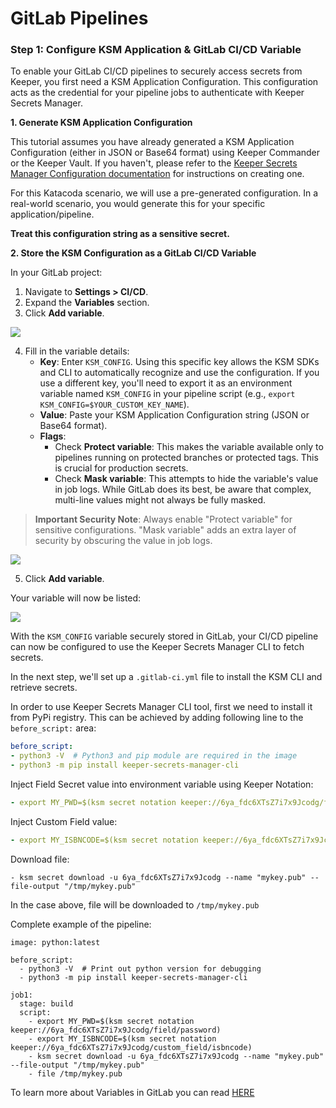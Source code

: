 # GitLab Pipelines

### Step 1: Configure KSM Application & GitLab CI/CD Variable

To enable your GitLab CI/CD pipelines to securely access secrets from Keeper, you first need a KSM Application Configuration. This configuration acts as the credential for your pipeline jobs to authenticate with Keeper Secrets Manager.

**1. Generate KSM Application Configuration**

This tutorial assumes you have already generated a KSM Application Configuration (either in JSON or Base64 format) using Keeper Commander or the Keeper Vault. If you haven't, please refer to the [Keeper Secrets Manager Configuration documentation](https://docs.keeper.io/secrets-manager/secrets-manager/about/secrets-manager-configuration) for instructions on creating one. 

For this Katacoda scenario, we will use a pre-generated configuration. In a real-world scenario, you would generate this for your specific application/pipeline.

**Treat this configuration string as a sensitive secret.**

**2. Store the KSM Configuration as a GitLab CI/CD Variable**

In your GitLab project:
1. Navigate to **Settings > CI/CD**.
2. Expand the **Variables** section.
3. Click **Add variable**.

![](./assets/img.png)

4. Fill in the variable details:
   - **Key**: Enter `KSM_CONFIG`. Using this specific key allows the KSM SDKs and CLI to automatically recognize and use the configuration. If you use a different key, you'll need to export it as an environment variable named `KSM_CONFIG` in your pipeline script (e.g., `export KSM_CONFIG=$YOUR_CUSTOM_KEY_NAME`).
   - **Value**: Paste your KSM Application Configuration string (JSON or Base64 format).
   - **Flags**:
     - Check **Protect variable**: This makes the variable available only to pipelines running on protected branches or protected tags. This is crucial for production secrets.
     - Check **Mask variable**: This attempts to hide the variable's value in job logs. While GitLab does its best, be aware that complex, multi-line values might not always be fully masked.

> **Important Security Note**: Always enable "Protect variable" for sensitive configurations. "Mask variable" adds an extra layer of security by obscuring the value in job logs.

![](./assets/img_2.png)

5. Click **Add variable**.

Your variable will now be listed:

![](./assets/img_3.png)

With the `KSM_CONFIG` variable securely stored in GitLab, your CI/CD pipeline can now be configured to use the Keeper Secrets Manager CLI to fetch secrets.

In the next step, we'll set up a `.gitlab-ci.yml` file to install the KSM CLI and retrieve secrets.

In order to use Keeper Secrets Manager CLI tool, first we need to install it from PyPi registry.
This can be achieved by adding following line to the `before_script:` area:

```yaml
before_script:
- python3 -V  # Python3 and pip module are required in the image
- python3 -m pip install keeper-secrets-manager-cli
```


Inject Field Secret value into environment variable using Keeper Notation:

```yaml
- export MY_PWD=$(ksm secret notation keeper://6ya_fdc6XTsZ7i7x9Jcodg/field/password)
```

Inject Custom Field value:

```yaml
- export MY_ISBNCODE=$(ksm secret notation keeper://6ya_fdc6XTsZ7i7x9Jcodg/custom_field/isbncode)
```


Download file:

```
- ksm secret download -u 6ya_fdc6XTsZ7i7x9Jcodg --name "mykey.pub" --file-output "/tmp/mykey.pub"
```

In the case above, file will be downloaded to `/tmp/mykey.pub` 

Complete example of the pipeline:

```
image: python:latest

before_script:
  - python3 -V  # Print out python version for debugging
  - python3 -m pip install keeper-secrets-manager-cli

job1:
  stage: build
  script:
    - export MY_PWD=$(ksm secret notation keeper://6ya_fdc6XTsZ7i7x9Jcodg/field/password)
    - export MY_ISBNCODE=$(ksm secret notation keeper://6ya_fdc6XTsZ7i7x9Jcodg/custom_field/isbncode)
    - ksm secret download -u 6ya_fdc6XTsZ7i7x9Jcodg --name "mykey.pub" --file-output "/tmp/mykey.pub"
    - file /tmp/mykey.pub
```

To learn more about Variables in GitLab you can read [HERE](https://docs.gitlab.com/ee/ci/variables/)